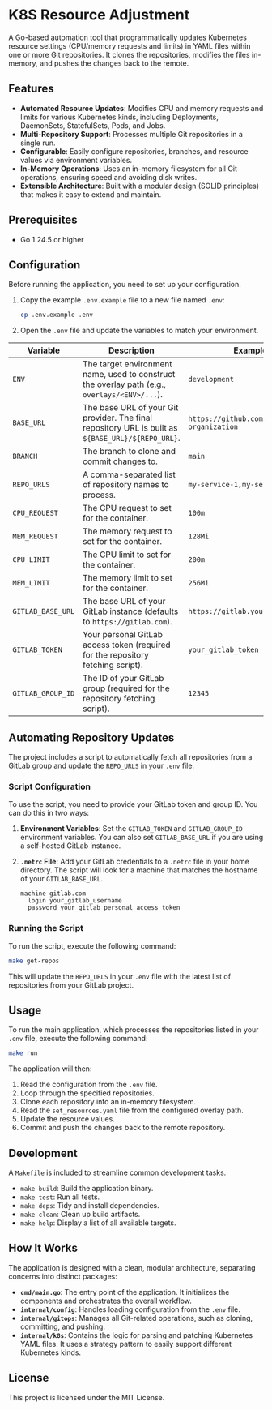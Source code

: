 # K8S Resource Adjustment

A Go-based automation tool that programmatically updates Kubernetes resource settings (CPU/memory requests and limits) in YAML files within one or more Git repositories. It clones the repositories, modifies the files in-memory, and pushes the changes back to the remote.

## Features

- **Automated Resource Updates**: Modifies CPU and memory requests and limits for various Kubernetes kinds, including Deployments, DaemonSets, StatefulSets, Pods, and Jobs.
- **Multi-Repository Support**: Processes multiple Git repositories in a single run.
- **Configurable**: Easily configure repositories, branches, and resource values via environment variables.
- **In-Memory Operations**: Uses an in-memory filesystem for all Git operations, ensuring speed and avoiding disk writes.
- **Extensible Architecture**: Built with a modular design (SOLID principles) that makes it easy to extend and maintain.

## Prerequisites

- Go 1.24.5 or higher

## Configuration

Before running the application, you need to set up your configuration.

1.  Copy the example `.env.example` file to a new file named `.env`:
    ```sh
    cp .env.example .env
    ```

2.  Open the `.env` file and update the variables to match your environment.

| Variable      | Description                                                                                                | Example                               |
|---------------|------------------------------------------------------------------------------------------------------------|---------------------------------------|
| `ENV`         | The target environment name, used to construct the overlay path (e.g., `overlays/<ENV>/...`).                | `development`                         |
| `BASE_URL`    | The base URL of your Git provider. The final repository URL is built as `${BASE_URL}/${REPO_URL}`.             | `https://github.com/your-organization`|
| `BRANCH`      | The branch to clone and commit changes to.                                                                 | `main`                                |
| `REPO_URLS`   | A comma-separated list of repository names to process.                                                     | `my-service-1,my-service-2`           |
| `CPU_REQUEST` | The CPU request to set for the container.                                                                  | `100m`                                |
| `MEM_REQUEST` | The memory request to set for the container.                                                               | `128Mi`                               |
| `CPU_LIMIT`   | The CPU limit to set for the container.                                                                    | `200m`                                |
| `MEM_LIMIT`   | The memory limit to set for the container.                                                                 | `256Mi`                               |
| `GITLAB_BASE_URL`| The base URL of your GitLab instance (defaults to `https://gitlab.com`).                                   | `https://gitlab.yourcompany.com`      |
| `GITLAB_TOKEN`| Your personal GitLab access token (required for the repository fetching script).                           | `your_gitlab_token`                   |
| `GITLAB_GROUP_ID`| The ID of your GitLab group (required for the repository fetching script).                                | `12345`                               |

## Automating Repository Updates

The project includes a script to automatically fetch all repositories from a GitLab group and update the `REPO_URLS` in your `.env` file.

### Script Configuration

To use the script, you need to provide your GitLab token and group ID. You can do this in two ways:

1.  **Environment Variables**: Set the `GITLAB_TOKEN` and `GITLAB_GROUP_ID` environment variables. You can also set `GITLAB_BASE_URL` if you are using a self-hosted GitLab instance.
2.  **`.netrc` File**: Add your GitLab credentials to a `.netrc` file in your home directory. The script will look for a machine that matches the hostname of your `GITLAB_BASE_URL`.

    ```
    machine gitlab.com
      login your_gitlab_username
      password your_gitlab_personal_access_token
    ```

### Running the Script

To run the script, execute the following command:

```sh
make get-repos
```

This will update the `REPO_URLS` in your `.env` file with the latest list of repositories from your GitLab project.

## Usage

To run the main application, which processes the repositories listed in your `.env` file, execute the following command:

```sh
make run
```

The application will then:
1.  Read the configuration from the `.env` file.
2.  Loop through the specified repositories.
3.  Clone each repository into an in-memory filesystem.
4.  Read the `set_resources.yaml` file from the configured overlay path.
5.  Update the resource values.
6.  Commit and push the changes back to the remote repository.

## Development

A `Makefile` is included to streamline common development tasks.

- `make build`: Build the application binary.
- `make test`: Run all tests.
- `make deps`: Tidy and install dependencies.
- `make clean`: Clean up build artifacts.
- `make help`: Display a list of all available targets.

## How It Works

The application is designed with a clean, modular architecture, separating concerns into distinct packages:

- **`cmd/main.go`**: The entry point of the application. It initializes the components and orchestrates the overall workflow.
- **`internal/config`**: Handles loading configuration from the `.env` file.
- **`internal/gitops`**: Manages all Git-related operations, such as cloning, committing, and pushing.
- **`internal/k8s`**: Contains the logic for parsing and patching Kubernetes YAML files. It uses a strategy pattern to easily support different Kubernetes kinds.

## License

This project is licensed under the MIT License.
